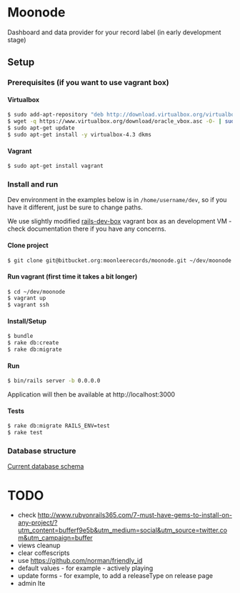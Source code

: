# Moonode

Dashboard and data provider for your record label (in early development stage)

## Setup

### Prerequisites (if you want to use vagrant box)

#### Virtualbox

```bash
$ sudo add-apt-repository "deb http://download.virtualbox.org/virtualbox/debian trusty contrib"
$ wget -q https://www.virtualbox.org/download/oracle_vbox.asc -O- | sudo apt-key add -
$ sudo apt-get update
$ sudo apt-get install -y virtualbox-4.3 dkms
```

#### Vagrant

```bash
$ sudo apt-get install vagrant
```

### Install and run

Dev environment in the examples below is in `/home/username/dev`, so if you have it different, just be sure to change paths.

We use slightly modified [rails-dev-box](https://github.com/rails/rails-dev-box) vagrant box as an development VM - check documentation there if you have any concerns.

#### Clone project

```bash
$ git clone git@bitbucket.org:moonleerecords/moonode.git ~/dev/moonode
```

#### Run vagrant (first time it takes a bit longer)

```bash
$ cd ~/dev/moonode
$ vagrant up
$ vagrant ssh
```

#### Install/Setup

```bash
$ bundle
$ rake db:create
$ rake db:migrate
```

#### Run

```bash
$ bin/rails server -b 0.0.0.0
```

Application will then be available at http://localhost:3000

#### Tests

```bash
$ rake db:migrate RAILS_ENV=test
$ rake test
```

### Database structure

[Current database schema](https://raw.githubusercontent.com/moonleerecords/moonode/master/doc/database_schema.png)

# TODO

* check http://www.rubyonrails365.com/7-must-have-gems-to-install-on-any-project/?utm_content=bufferf9e5b&utm_medium=social&utm_source=twitter.com&utm_campaign=buffer
* views cleanup
* clear coffescripts
* use https://github.com/norman/friendly_id
* default values - for example - actively playing
* update forms - for example, to add a releaseType on release page
* admin lte